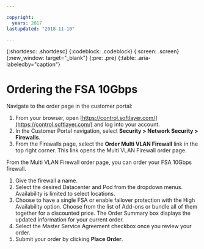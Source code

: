 ```yaml
---

copyright:
  years: 2017
lastupdated: "2018-11-10"

---
```


{:shortdesc: .shortdesc}
{:codeblock: .codeblock}
{:screen: .screen}
{:new_window: target="_blank"}
{:pre: .pre}
{:table: .aria-labeledby="caption"}

# Ordering the FSA 10Gbps

Navigate to the order page in the customer portal:

1. From your browser, open [https://control.softlayer.com/](https://control.softlayer.com/) and log into your account.
2. In the Customer Portal navigation, select **Security > Network Security > Firewalls**.
3. From the Firewalls page, select the **Order Multi VLAN Firewall** link in the top right corner. This link opens the Multi VLAN Firewall order page.

From the Multi VLAN Firewall order page, you can order your FSA 10Gbps firewall.

1. Give the firewall a name.
2. Select the desired Datacenter and Pod from the dropdown menus. Availability is limited to select locations.
3. Choose to have a single FSA or enable failover protection with the High Availability option.
Choose from the list of Add-ons or bundle all of them together for a discounted price. The Order Summary box displays the updated information for your current order.
4. Select the Master Service Agreement checkbox once you review your order.
5. Submit your order by clicking **Place Order**.